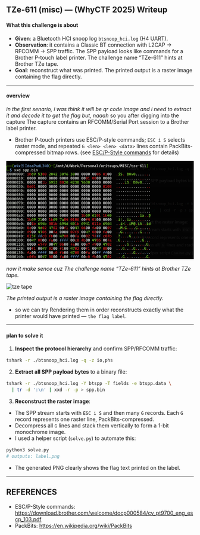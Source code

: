 ## TZe-611 (misc) — (WhyCTF 2025) Writeup


#### What this challenge is about

* **Given**: a Bluetooth HCI snoop log `btsnoop_hci.log` (H4 UART).
* **Observation**: it contains a Classic BT connection with L2CAP → RFCOMM → SPP traffic.
  The SPP payload looks like commands for a Brother P-touch label printer.
  The challenge name “TZe-611” hints at Brother TZe tape.
* **Goal**: reconstruct what was printed.
  The printed output is a raster image containing the flag directly.

---

#### overview
*in the first senario, i was think it will be qr code image and i need to extract it and decode it to get the flag but, naaah*
so you after digging into the capture The capture contains an RFCOMM/Serial Port session to a Brother label printer.
* Brother P-touch printers use ESC/P-style commands; `ESC i S` selects raster mode, and repeated `G <len> <len> <data>` lines contain PackBits-compressed bitmap rows.
(see [ESC/P-Style commands](https://download.brother.com/welcome/docp000584/cv_pt9700_eng_escp_103.pdf) for details)

![xdd: bytes of data](image.png "xdd: bytes of data" )

*now it make sence cuz The challenge name “TZe-611” hints at Brother TZe tape.*

![tze tape](https://m.media-amazon.com/images/I/61KhXIcC1JL._AC_SX679_.jpg "tze tape")

*The printed output is a raster image containing the flag directly.*
* so we can try Rendering them in order reconstructs exactly what the printer would have printed — `the flag label`.
---

#### plan to solve it

1. **Inspect the protocol hierarchy** and confirm SPP/RFCOMM traffic:

```bash
tshark -r ./btsnoop_hci.log -q -z io,phs
```

2. **Extract all SPP payload bytes** to a binary file:

```bash
tshark -r ./btsnoop_hci.log -Y btspp -T fields -e btspp.data \
  | tr -d ':\n' | xxd -r -p > spp.bin
```

3. **Reconstruct the raster image**:

* The SPP stream starts with `ESC i S` and then many `G` records.
  Each `G` record represents one raster line, PackBits-compressed.
* Decompress all `G` lines and stack them vertically to form a 1-bit monochrome image.
* I used a helper script (`solve.py`) to automate this:

```bash
python3 solve.py
# outputs: label.png
```

* The generated PNG clearly shows the flag text printed on the label.
---

## REFERENCES
- ESC/P-Style commands: https://download.brother.com/welcome/docp000584/cv_pt9700_eng_escp_103.pdf
- PackBits: https://en.wikipedia.org/wiki/PackBits
